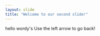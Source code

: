 ```yaml
---
layout: slide
title: "Welcome to our second slide!"
---
```

hello wordy's
Use the left arrow to go back!
